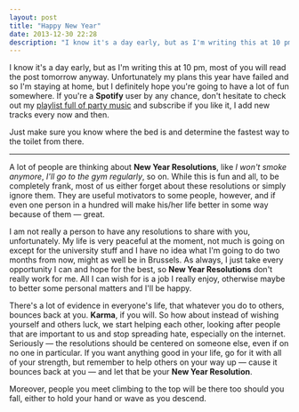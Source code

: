 ```yaml
---
layout: post
title: "Happy New Year"
date: 2013-12-30 22:28
description: "I know it's a day early, but as I'm writing this at 10 pm, most of you will read the post tomorrow anyway. Unfortunately my plans this year have failed and so I'm staying at home, but I definitely hope you're going to have a lot of fun somewhere."
---
```


I know it's a day early, but as I'm writing this at 10 pm, most of you will read the post tomorrow anyway. Unfortunately my plans this year have failed and so I'm staying at home, but I definitely hope you're going to have a lot of fun somewhere. If you're a **Spotify** user by any chance, don't hesitate to check out my [playlist full of party music](http://open.spotify.com/user/lojewski/playlist/1ddI5eJymCrcAtTKMmy46J) and subscribe if you like it, I add new tracks every now and then.

Just make sure you know where the bed is and determine the fastest way to the toilet from there.

---

A lot of people are thinking about **New Year Resolutions**, like *I won't smoke anymore*, *I'll go to the gym regularly*, so on. While this is fun and all, to be completely frank, most of us either forget about these resolutions or simply ignore them. They are useful motivators to some people, however, and if even one person in a hundred will make his/her life better in some way because of them — great.

I am not really a person to have any resolutions to share with you, unfortunately. My life is very peaceful at the moment, not much is going on except for the university stuff and I have no idea what I'm going to do two months from now, might as well be in Brussels. As always, I just take every opportunity I can and hope for the best, so **New Year Resolutions** don't really work for me. All I can wish for is a job I really enjoy, otherwise maybe to better some personal matters and I'll be happy.

There's a lot of evidence in everyone's life, that whatever you do to others, bounces back at you. **Karma**, if you will. So how about instead of wishing yourself and others luck, we start helping each other, looking after people that are important to us and stop spreading hate, especially on the internet. Seriously — the resolutions should be centered on someone else, even if on no one in particular. If you want anything good in your life, go for it with all of your strength, but remember to help others on your way up — cause it bounces back at you — and let that be your **New Year Resolution**.

Moreover, people you meet climbing to the top will be there too should you fall, either to hold your hand or wave as you descend.
